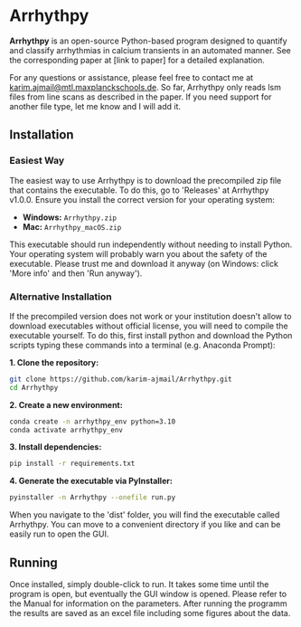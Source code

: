 # Arrhythpy

**Arrhythpy** is an open-source Python-based program designed to quantify and classify arrhythmias in calcium transients in an automated manner. See the corresponding paper at [link to paper] for a detailed explanation.

For any questions or assistance, please feel free to contact me at [karim.ajmail@mtl.maxplanckschools.de](mailto:karim.ajmail@mtl.maxplanckschools.de). So far, Arrhythpy only reads lsm files from line scans as described in the paper. If you need support for another file type, let me know and I will add it.

## Installation

### Easiest Way

The easiest way to use Arrhythpy is to download the precompiled zip file that contains the executable. To do this, go to 'Releases' at Arrhythpy v1.0.0. Ensure you install the correct version for your operating system:

- **Windows:** `Arrhythpy.zip`
- **Mac:** `Arrhythpy_macOS.zip`

This executable should run independently without needing to install Python. Your operating system will probably warn you about the safety of the executable. Please trust me and download it anyway (on Windows: click 'More info' and then 'Run anyway').

### Alternative Installation

If the precompiled version does not work or your institution doesn't allow to download executables without official license, you will need to compile the executable yourself. To do this, first install python and download the Python scripts typing these commands into a terminal (e.g. Anaconda Prompt):

**1. Clone the repository:**
   ```sh
   git clone https://github.com/karim-ajmail/Arrhythpy.git
   cd Arrhythpy
   ```

**2. Create a new environment:**
   ```sh
   conda create -n arrhythpy_env python=3.10
   conda activate arrhythpy_env
   ```

**3. Install dependencies:**
   ```sh
   pip install -r requirements.txt
   ```

**4. Generate the executable via PyInstaller:**
   ```sh
   pyinstaller -n Arrhythpy --onefile run.py
   ```
When you navigate to the 'dist' folder, you will find the executable called Arrhythpy. You can move to a convenient directory if you like and can be easily run to open the GUI.

## Running
Once installed, simply double-click to run. It takes some time until the program is open, but eventually the GUI window is opened. Please refer to the Manual for information on the parameters. After running the programm the results are saved as an excel file including some figures about the data.

